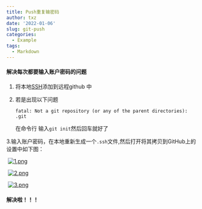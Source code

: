 ```yaml
---
title: Push重复输密码
author: txz
date: '2022-01-06'
slug: git-push
categories:
  - Example
tags:
  - Markdown
---
```

#### 解决每次都要输入账户密码的问题

1.  将本地[SSH](https://so.csdn.net/so/search?q=SSH)添加到远程github 中 

2. 若是出现以下问题

   ` fatal: Not a git repository (or any of the parent directories): .git `

    在命令行 输入` git init `然后回车就好了 

    

3.输入账户密码，在本地重新生成一个``.ssh``文件,然后打开将其拷贝到GitHub上的设置中如下图：

​	[![1.png](https://i.postimg.cc/j5vfq8sJ/1.png)](https://postimg.cc/R66hXLJM)

​	[![2.png](https://i.postimg.cc/RZ4Lmbx4/2.png)](https://postimg.cc/8jX6B4C0)

​	[![3.png](https://i.postimg.cc/jScQSQRN/3.png)](https://postimg.cc/JsyBTXD4)

#### 解决啦！！！


